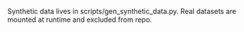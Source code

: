 Synthetic data lives in scripts/gen_synthetic_data.py. Real datasets are mounted at runtime and excluded from repo.